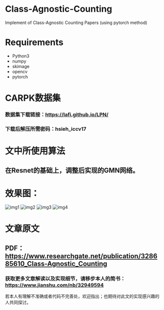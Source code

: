 # Class-Agnostic-Counting
Implement of Class-Agnostic Counting Papers (using pytorch method) 
# Requirements
 - Python3
 - numpy
 - skimage
 - opencv
 - pytorch

# CARPK数据集
### 数据集下载链接：https://lafi.github.io/LPN/
### 下载后解压所需密码：hsieh_iccv17

# 文中所使用算法
## 在Resnet的基础上，调整后实现的GMN网络。 

# 效果图：
![img1](https://github.com/POLARBEARWYY/Class-Agnostic-Counting/blob/master/output%26heatmap1.PNG)
![img2](https://github.com/POLARBEARWYY/Class-Agnostic-Counting/blob/master/output%26heatmap2.PNG)
![img3](https://github.com/POLARBEARWYY/Class-Agnostic-Counting/blob/master/output%26heatmap3.PNG)
![img4](https://github.com/POLARBEARWYY/Class-Agnostic-Counting/blob/master/output%26heatmap4.PNG)



# 文章原文
## PDF：https://www.researchgate.net/publication/328685610_Class-Agnostic_Counting
### 获取更多文章解读以及实现细节，请移步本人的简书：https://www.jianshu.com/nb/32949594

若本人有理解不准确或者代码不完善处，欢迎指出；也期待对此文的实现感兴趣的人共同探讨。

